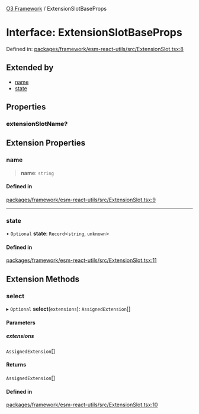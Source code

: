 [O3 Framework](../API.md) / ExtensionSlotBaseProps

# Interface: ExtensionSlotBaseProps

Defined in: [packages/framework/esm-react-utils/src/ExtensionSlot.tsx:8](https://github.com/openmrs/openmrs-esm-core/blob/main/packages/framework/esm-react-utils/src/ExtensionSlot.tsx#L8)

## Extended by

- [name](ExtensionSlotBaseProps.md#name)
- [state](ExtensionSlotBaseProps.md#state)

## Properties

### ~~extensionSlotName?~~

## Extension Properties

### name

> **name**: `string`

#### Defined in

[packages/framework/esm-react-utils/src/ExtensionSlot.tsx:9](https://github.com/openmrs/openmrs-esm-core/blob/main/packages/framework/esm-react-utils/src/ExtensionSlot.tsx#L9)

___

### state

• `Optional` **state**: `Record`<`string`, `unknown`\>

#### Defined in

[packages/framework/esm-react-utils/src/ExtensionSlot.tsx:11](https://github.com/openmrs/openmrs-esm-core/blob/main/packages/framework/esm-react-utils/src/ExtensionSlot.tsx#L11)

## Extension Methods

### select

▸ `Optional` **select**(`extensions`): `AssignedExtension`[]

#### Parameters

##### extensions

`AssignedExtension`[]

#### Returns

`AssignedExtension`[]

#### Defined in

[packages/framework/esm-react-utils/src/ExtensionSlot.tsx:10](https://github.com/openmrs/openmrs-esm-core/blob/main/packages/framework/esm-react-utils/src/ExtensionSlot.tsx#L10)
